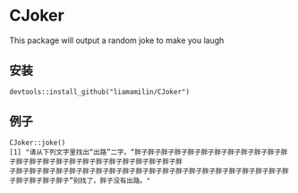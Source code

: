 # CJoker
This package will output a random joke to make you laugh

## 安装

```
devtools::install_github("liamamilin/CJoker")

```

## 例子


```
CJoker::joke()
[1] "请从下列文字里找出“出路”二字。“胖子胖子胖子胖子胖子胖子胖子胖子胖子胖子胖子胖子胖子胖子胖子胖子胖子胖子胖子胖子胖子胖子胖子胖子胖
子胖子胖子胖子胖子胖子胖子胖子胖子胖子胖子胖子胖子胖子胖子胖子胖子胖子胖子胖子胖子胖子胖子胖子胖子胖子”别找了，胖子没有出路。"
```
